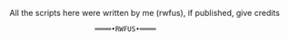 All the scripts here were written by me (rwfus), if published, give credits

                         ════•RWFUS•════ 
